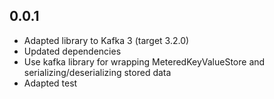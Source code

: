 ## 0.0.1

* Adapted library to Kafka 3 (target 3.2.0)
* Updated dependencies
* Use kafka library for wrapping MeteredKeyValueStore and serializing/deserializing stored data
* Adapted test